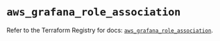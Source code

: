 # `aws_grafana_role_association`

Refer to the Terraform Registry for docs: [`aws_grafana_role_association`](https://registry.terraform.io/providers/hashicorp/aws/4.54.0/docs/resources/grafana_role_association).
